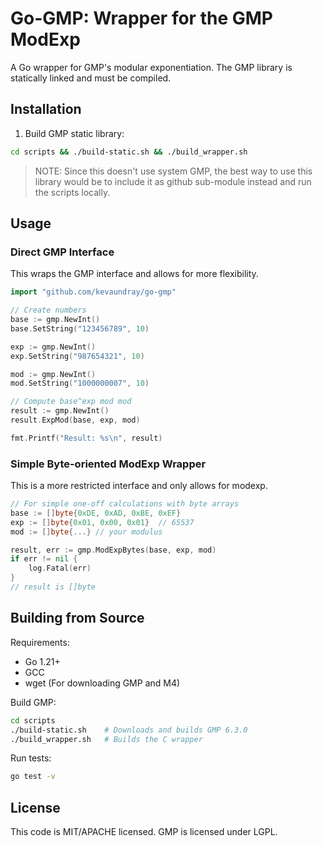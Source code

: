 # Go-GMP: Wrapper for the GMP ModExp

A Go wrapper for GMP's modular exponentiation. The GMP library is statically linked and must be compiled.

## Installation

1. Build GMP static library:
```bash
cd scripts && ./build-static.sh && ./build_wrapper.sh
```

> NOTE: Since this doesn't use system GMP, the best way to use this library would be to include it as github sub-module instead and run the scripts locally.

## Usage

### Direct GMP Interface

This wraps the GMP interface and allows for more flexibility.

```go
import "github.com/kevaundray/go-gmp"

// Create numbers
base := gmp.NewInt()
base.SetString("123456789", 10)

exp := gmp.NewInt()
exp.SetString("987654321", 10)

mod := gmp.NewInt()
mod.SetString("1000000007", 10)

// Compute base^exp mod mod
result := gmp.NewInt()
result.ExpMod(base, exp, mod)

fmt.Printf("Result: %s\n", result)
```

### Simple Byte-oriented ModExp Wrapper

This is a more restricted interface and only allows for modexp.

```go
// For simple one-off calculations with byte arrays
base := []byte{0xDE, 0xAD, 0xBE, 0xEF}
exp := []byte{0x01, 0x00, 0x01}  // 65537
mod := []byte{...} // your modulus

result, err := gmp.ModExpBytes(base, exp, mod)
if err != nil {
    log.Fatal(err)
}
// result is []byte
```

## Building from Source

Requirements:
- Go 1.21+
- GCC
- wget (For downloading GMP and M4)

Build GMP:
```bash
cd scripts
./build-static.sh    # Downloads and builds GMP 6.3.0
./build_wrapper.sh   # Builds the C wrapper
```

Run tests:
```bash
go test -v
```

## License

This code is MIT/APACHE licensed. GMP is licensed under LGPL.